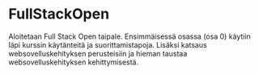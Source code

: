 # FullStackOpen

Aloitetaan Full Stack Open taipale. Ensimmäisessä osassa (osa 0) käytiin läpi kurssin käytänteitä ja suorittamistapoja. Lisäksi katsaus websovelluskehityksen perusteisiin ja hieman taustaa websovelluskehityksen kehittymisestä.

